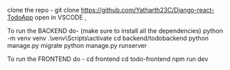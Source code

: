 clone the repo -
git clone https://github.com/Yatharth23C/Django-react-TodoApp
open in VSCODE ,

To run the BACKEND do- (make sure to install all the dependencies)
    python -m venv venv 
    .\venv\Scripts\activate
    cd backend/todobackend
    python manage.py migrate
    python manage.py runserver

To run the FRONTEND do - 
    cd frontend
    cd todo-frontend
    npm run dev